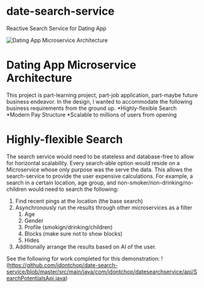 # date-search-service
Reactive Search Service for Dating App

![Dating App Microservice Architecture](https://github.com/idontchop/date-search-service/blob/master/src/main/resources/architecture%20uml-01.jpg)

# Dating App Microservice Architecture
This project is part-learning project, part-job application, part-maybe future business endeavor. In the design, I wanted to accommodate the following business requirements from the ground up.
*Highly-flexible Search
*Modern Pay Structure
*Scalable to millions of users from opening

# Highly-flexible Search
The search service would need to be stateless and database-free to allow for horizontal scalability. Every search-able option would reside on a Microservice whose only purpose was the serve the data.
This allows the search-service to provide the user expensive calculations.
For example, a search in a certain location, age group, and non-smoker/non-drinking/no-children would need to search the following:
1. Find recent pings at the location (the base search)
2. Asynchronously run the results through other microservices as a filter
	1. Age
	2. Gender
	3. Profile (smokign/drinking/children)
	4. Blocks (make sure not to show blocks)
	5. Hides
3. Additionally arrange the results based on AI of the user.

See the following for work completed for this demonstration:
!(https://github.com/idontchop/date-search-service/blob/master/src/main/java/com/idontchop/datesearchservice/api/SearchPotentialsApi.java)
